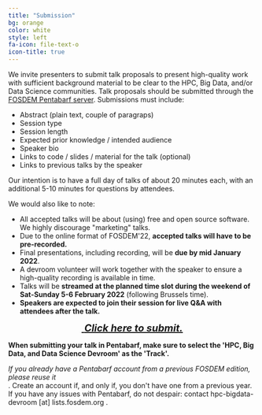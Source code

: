 ```yaml
---
title: "Submission"
bg: orange
color: white
style: left
fa-icon: file-text-o
icon-title: true
---
```


We invite presenters to submit talk proposals to present high-quality work with sufficient background
material to be clear to the HPC, Big Data, and/or Data Science communities.
Talk proposals should be submitted through the [FOSDEM Pentabarf
server](https://penta.fosdem.org/submission/FOSDEM22).
Submissions must include:

- Abstract (plain text, couple of paragraps)
- Session type
- Session length
- Expected prior knowledge / intended audience
- Speaker bio
- Links to code / slides / material for the talk (optional)
- Links to previous talks by the speaker

Our intention is to have a full day of talks of about 20 minutes each, with an additional 5-10 minutes for questions by attendees.

We would also like to note:

- All accepted talks will be about (using) free and open source software.<br/>We highly discourage "marketing" talks.
- Due to the online format of FOSDEM'22, <strong>accepted talks will have to be pre-recorded.</strong>
- Final presentations, including recording, will be <strong>due by mid January 2022</strong>.
- A devroom volunteer will work together with the speaker to ensure a high-quality recording is available in time.
- Talks will be <strong>streamed at the planned time slot during the weekend of Sat-Sunday 5-6 February 2022</strong> (following Brussels time).
- <strong>Speakers are expected to join their session for live Q&A with attendees after the talk.</strong>

<div style="text-align:center;">
  <p>
    <span style="font-size:20px;">
      <a href="https://penta.fosdem.org/submission/FOSDEM22">
        <i class="fa fa-sign-in">&nbsp;<b>Click here to submit.</b></i>
      </a>
    </span>
  </p>
</div>

<!--
<p><strong>Submissions are closed since Friday Nov 23rd 2018.
The full devroom program is available at <a href="https://fosdem.org/2019/schedule/track/hpc,_big_data_and_data_science/">https://fosdem.org/2019/schedule/track/hpc,_big_data_and_data_science/</a>.</strong>.</p>
-->

<strong>When submitting your talk in Pentabarf, make sure to select the 'HPC, Big Data,
and Data Science Devroom' as the 'Track'.</strong>

<em>If you already have a Pentabarf account from a previous FOSDEM edition, please reuse it</em><br/>.
Create an account if, and only if, you don't have one from a previous year. If
you have any issues with Pentabarf, do not despair: contact hpc-bigdata-devroom [at] lists.fosdem.org .
